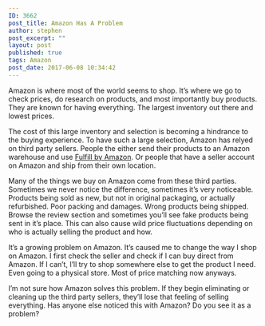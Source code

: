 ```yaml
---
ID: 3662
post_title: Amazon Has A Problem
author: stephen
post_excerpt: ""
layout: post
published: true
tags: Amazon
post_date: 2017-06-08 10:34:42
---
```

<p id="0009" class="graf graf--p graf-after--h3">Amazon is where most of the world seems to shop. It’s where we go to check prices, do research on products, and most importantly buy products. They are known for having everything. The largest inventory out there and lowest prices.</p>
<p id="0b5e" class="graf graf--p graf-after--p">The cost of this large inventory and selection is becoming a hindrance to the buying experience. To have such a large selection, Amazon has relyed on third party sellers. People the either send their products to an Amazon warehouse and use <a class="markup--anchor markup--p-anchor" href="https://services.amazon.com/fulfillment-by-amazon/benefits.htm" target="_blank" rel="nofollow noopener" data-href="https://services.amazon.com/fulfillment-by-amazon/benefits.htm">Fulfill by Amazon</a>. Or people that have a seller account on Amazon and ship from their own location.</p>
<p id="5bd4" class="graf graf--p graf-after--p">Many of the things we buy on Amazon come from these third parties. Sometimes we never notice the difference, sometimes it’s very noticeable. Products being sold as new, but not in original packaging, or actually refurbished. Poor packing and damages. Wrong products being shipped. Browse the review section and sometimes you’ll see fake products being sent in it’s place. This can also cause wild price fluctuations depending on who is actually selling the product and how.</p>
<p id="81ca" class="graf graf--p graf-after--p">It’s a growing problem on Amazon. It’s caused me to change the way I shop on Amazon. I first check the seller and check if I can buy direct from Amazon. If I can’t, I’ll try to shop somewhere else to get the product I need. Even going to a physical store. Most of price matching now anyways.</p>
<p id="742a" class="graf graf--p graf-after--p graf--trailing">I’m not sure how Amazon solves this problem. If they begin eliminating or cleaning up the third party sellers, they’ll lose that feeling of selling everything. Has anyone else noticed this with Amazon? Do you see it as a problem?</p>
